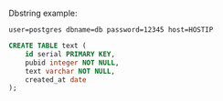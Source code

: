 Dbstring example:
```
user=postgres dbname=db password=12345 host=HOSTIP
```

```SQL
CREATE TABLE text (
    id serial PRIMARY KEY,
    pubid integer NOT NULL,
    text varchar NOT NULL,
    created_at date
);
```